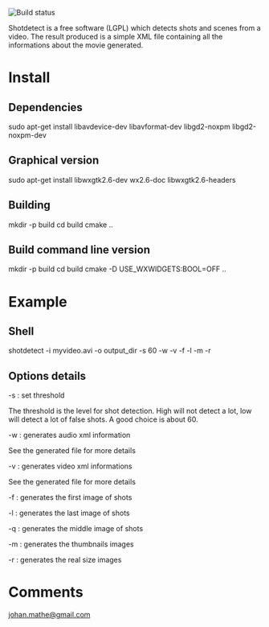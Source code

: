 ![Build status](https://api.travis-ci.org/johmathe/Shotdetect.svg?branch=master)

Shotdetect is a free software (LGPL) which detects shots and scenes from a video.
The result produced is a simple XML file containing all the informations about the movie generated.

# Install

## Dependencies
sudo apt-get install libavdevice-dev libavformat-dev libgd2-noxpm libgd2-noxpm-dev
## Graphical version
sudo apt-get install libwxgtk2.6-dev wx2.6-doc libwxgtk2.6-headers

## Building
mkdir -p build
cd  build
cmake ..

## Build command line version
mkdir -p build
cd build
cmake -D USE_WXWIDGETS:BOOL=OFF ..

# Example

## Shell

shotdetect -i myvideo.avi -o output_dir -s 60 -w -v -f -l -m -r

## Options details
-s : set threshold

The threshold is the level for shot detection. High will not detect a lot, low will detect a lot of false shots. A good choice is about 60.

-w : generates audio xml information

See the generated file for more details

-v : generates video xml informations

See the generated file for more details

-f : generates the first image of shots

-l : generates the last image of shots

-q : generates the middle image of shots

-m : generates the thumbnails images

-r : generates the real size images

# Comments
johan.mathe@gmail.com
